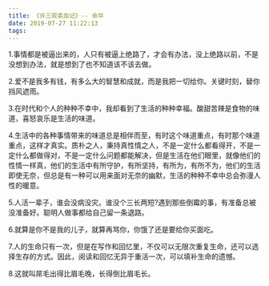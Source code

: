 ```yaml
---
title: 《许三观卖血记》-- 余华
date: 2019-07-27 11:22:13
tags:
---
```

1.事情都是被逼出来的，人只有被逼上绝路了，才会有办法，没上绝路以前，不是没想到办法，就是想到了也不知道该不该去做。

2.爱不是我多有钱，有多么大的智慧和成就，而是我把一切给你。关键时刻，替你挡风遮雨。

3.在时代和个人的种种不幸中，我却看到了生活的种种幸福。酸甜苦辣是食物的味道，喜怒哀乐是生活的味道。

4.生活中的各种事情带来的味道总是相伴而至，有时这个味道重点，有时那个味道重点，这样才真实。质朴之人，秉持真性情之人，不是一定什么都看得开，不是一定什么都做得对，不是一定什么问题都能解决，但是生活在他们眼里，就像他们的性情一样真，他们的生活中有所守护，有所坚持，有所为，有所不为，他们的生活即使无奈，但总是有一种可以用来面对无奈的幽默，生活的种种不幸中总会弥漫人性的暖意。

5.人活一辈子，谁会没病没灾。谁没个三长两短?遇到那些倒霉的事，有准备总被没准备好。聪明人做事都给自己留一条退路。

6.就算是你不是我的儿子，就算再骂你，你饿了还是要给你买面吃。

7.人的生命只有一次，但是在写作和回忆里，不仅可以无限次重复生命，还可以选择生存的方式。因此，阅读和回忆无异于重活一次，可以填补生命的遗憾。

8.这就叫屌毛出得比眉毛晚，长得倒比眉毛长。